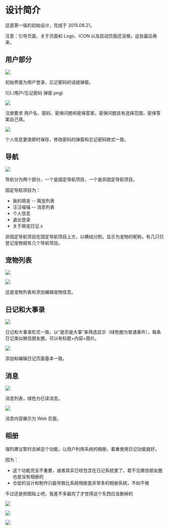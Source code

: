 # 设计简介

这是第一版的初始设计，完成于 2015.08.21。

注意：引导页面、关于页面和 Logo、ICON 以及启动页面还没做，这些最后再来。

## 用户部分

![](./用户/登录.png)

初始界面为用户登录，忘记密码的话就弹窗。

![](./用户/忘记密码 弹窗.png)

![](./用户/注册.png)

注册要求 用户名、密码、密保问题和密保答案，密保问题具有选择范围，密保答案自己填。

![](./用户/个人信息.png)

个人信息更改即时保存，修改密码的弹窗和忘记密码款式一致。

## 导航

![](./导航/导航.png)

导航分为两个部分，一个是固定导航项目，一个是非固定导航项目。

固定导航项目为：

* 我的萌宠 -- 萌宠列表
* 汪汪喵喵 -- 消息列表
* 个人信息
* 退出登录
* 关于萌宠日记.x

非固定导航项目在固定导航项目上方，以横线分割，显示为宠物的昵称。有几只已登记宠物就有几个导航项目。

## 宠物列表

![](./宠物列表/宠物列表.png)

![](./宠物列表/添加编辑萌宠.png)

这是宠物列表和添加编辑宠物信息。

## 日记和大事录

![](./日记和大事录/时间轴.png)

日记和大事录形式一致，以“是否是大事”来筛选显示（绿色圈为普通事件），每条日记类似微信朋友圈，可以有标题+内容+图片。

![](./日记和大事录/添加编辑日记.png)

添加和编辑日记页面基本一致。

## 消息

![](./消息/汪汪喵喵.png)

消息列表，绿色为已读消息。

![](./消息/消息内容.png)

消息内容展示为 Web 页面。

## 相册

强烈建议暂时去掉这个功能，让用户利用系统的相册，着重使用日记功能就好。

因为：

* 这个功能完全不重要，或者其实已经包含在日记系统里了，君不见微信朋友圈也是没有相册的
* 仓促的设计和制作只能导致比系统相册差非常多的相册系统，不如不做

不过还是把图贴上吧，我差不多画完了才觉得这个东西应该删掉的

![](./相册/相册列表.png)

![](./相册/相册内容.png)

![](./相册/查看单图.png)